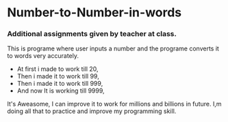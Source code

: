 # Number-to-Number-in-words

### Additional assignments given by teacher at class.

This is programe where user inputs a number and the programe converts it to words very accurately.
* At first i made to work till 20,
* Then i made it to work till 99,
* Then i made it to work till 999,
* And now It is working till 9999,

It's Aweasome, I can improve it to work for millions and billions in future.
I,m doing all that to practice and improve my programming skill.
